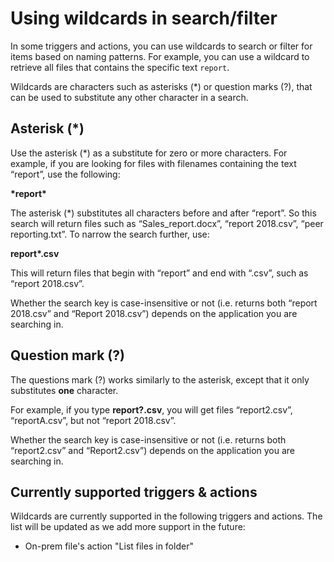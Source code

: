 # Using wildcards in search/filter
In some triggers and actions, you can use wildcards to search or filter for items based on naming patterns. For example, you can use a wildcard to retrieve all files that contains the specific text `report`.

Wildcards are characters such as asterisks (\*) or question marks (?), that can be used to substitute any other character in a search.

## Asterisk (\*)
Use the asterisk (\*) as a substitute for zero or more characters. For example, if you are looking for files with filenames containing the text “report”, use the following:

**\*report\***

The asterisk (\*) substitutes all characters before and after “report”. So this search will return files such as “Sales_report.docx”, “report 2018.csv”, “peer reporting.txt”. To narrow the search further, use:

**report\*.csv**

This will return files that begin with “report” and end with “.csv”, such as “report 2018.csv”.

Whether the search key is case-insensitive or not (i.e. returns both “report 2018.csv” and “Report 2018.csv”) depends on the application you are searching in.

## Question mark (?)
The questions mark (?) works similarly to the asterisk, except that it only substitutes **one** character. 

For example, if you type **report?.csv**, you will get files “report2.csv”, “reportA.csv”, but not “report 2018.csv”. 

Whether the search key is case-insensitive or not (i.e. returns both “report2.csv” and “Report2.csv”) depends on the application you are searching in.

## Currently supported triggers & actions
Wildcards are currently supported in the following triggers and actions. The list will be updated as we add more support in the future: 

* On-prem file's action "List files in folder"
